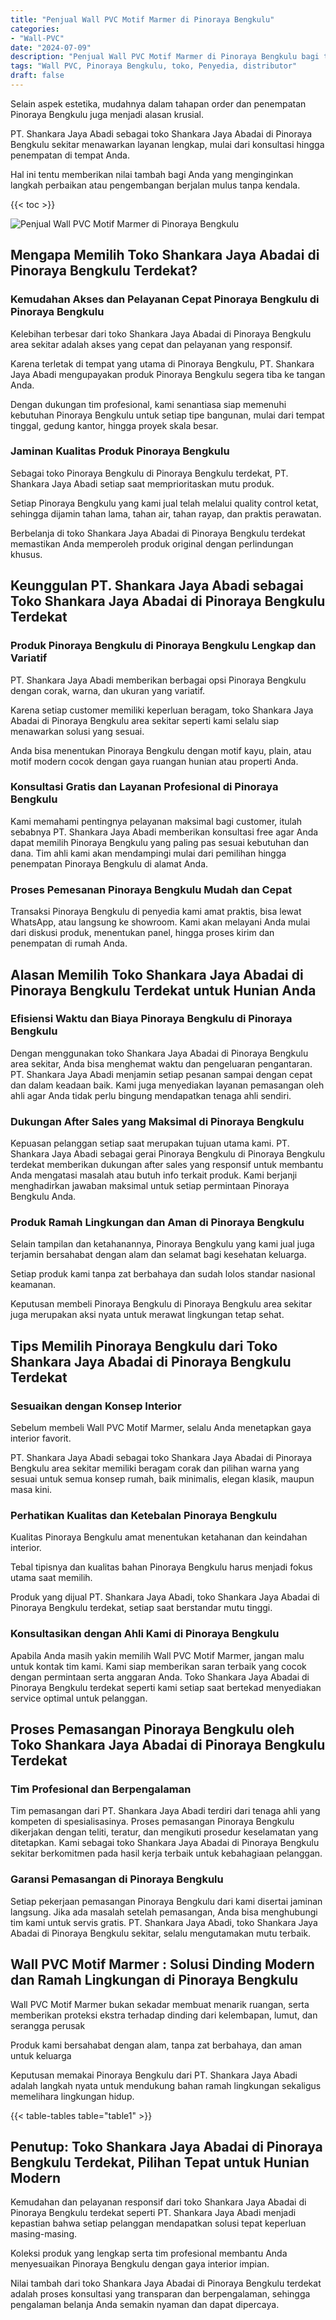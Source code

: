 ```yaml
---
title: "Penjual Wall PVC Motif Marmer di Pinoraya Bengkulu"
categories: 
- "Wall-PVC"
date: "2024-07-09"
description: "Penjual Wall PVC Motif Marmer di Pinoraya Bengkulu bagi tempat tinggal, office, dan ritel. Material berkualitas, beragam motif, pilihan warna elegan, dengan layanan pemasangan dikerjakan oleh tenaga ahli ahli dan garansi resmi!|Layanan distribusi Wall PVC Motif Marmer di Pinoraya Bengkulu bagi keperluan rumah, perkantoran, atau toko, beserta material berkualitas dan instalasi oleh teknisi ahli serta jaminan resmi.|Pilihan Wall PVC Motif Marmer di Pinoraya Bengkulu yang terpercaya untuk rumah, office, serta ritel, dengan produk berkualitas dan penempatan dikerjakan oleh tenaga ahli profesional serta kepastian resmi.|Penjualan Wall PVC Motif Marmer di Pinoraya Bengkulu untuk hunian, kantor, serta ritel, dengan panel unggulan dan pemasangan oleh tenaga ahli ahli, disertai beserta jaminan resmi.}"
tags: "Wall PVC, Pinoraya Bengkulu, toko, Penyedia, distributor"
draft: false
---
```


Selain aspek estetika, mudahnya dalam tahapan order dan penempatan Pinoraya Bengkulu juga menjadi alasan krusial.

PT. Shankara Jaya Abadi sebagai toko Shankara Jaya Abadai di Pinoraya Bengkulu sekitar menawarkan layanan lengkap, mulai dari konsultasi hingga penempatan di tempat Anda.

Hal ini tentu memberikan nilai tambah bagi Anda yang menginginkan langkah perbaikan atau pengembangan berjalan mulus tanpa kendala.

{{< toc >}}

![Penjual Wall PVC Motif Marmer di Pinoraya Bengkulu](/images/Wall-PVC/Penjual-Wall-PVC-Motif-Marmer-di-Pinoraya-Bengkulu.png)


## Mengapa Memilih Toko Shankara Jaya Abadai di Pinoraya Bengkulu Terdekat?

### Kemudahan Akses dan Pelayanan Cepat Pinoraya Bengkulu di Pinoraya Bengkulu

Kelebihan terbesar dari toko Shankara Jaya Abadai di Pinoraya Bengkulu area sekitar adalah akses yang cepat dan pelayanan yang responsif.

Karena terletak di tempat yang utama di Pinoraya Bengkulu, PT. Shankara Jaya Abadi mengupayakan produk Pinoraya Bengkulu segera tiba ke tangan Anda.

Dengan dukungan tim profesional, kami senantiasa siap memenuhi kebutuhan Pinoraya Bengkulu untuk setiap tipe bangunan, mulai dari tempat tinggal, gedung kantor, hingga proyek skala besar.

### Jaminan Kualitas Produk Pinoraya Bengkulu

Sebagai toko Pinoraya Bengkulu di Pinoraya Bengkulu terdekat, PT. Shankara Jaya Abadi setiap saat memprioritaskan mutu produk.

Setiap Pinoraya Bengkulu yang kami jual telah melalui quality control ketat, sehingga dijamin tahan lama, tahan air, tahan rayap, dan praktis perawatan.

Berbelanja di toko Shankara Jaya Abadai di Pinoraya Bengkulu terdekat memastikan Anda memperoleh produk original dengan perlindungan khusus.

## Keunggulan PT. Shankara Jaya Abadi sebagai Toko Shankara Jaya Abadai di Pinoraya Bengkulu Terdekat

### Produk Pinoraya Bengkulu di Pinoraya Bengkulu Lengkap dan Variatif

PT. Shankara Jaya Abadi memberikan berbagai opsi Pinoraya Bengkulu dengan corak, warna, dan ukuran yang variatif.

Karena setiap customer memiliki keperluan beragam, toko Shankara Jaya Abadai di Pinoraya Bengkulu area sekitar seperti kami selalu siap menawarkan solusi yang sesuai.

Anda bisa menentukan Pinoraya Bengkulu dengan motif kayu, plain, atau motif modern cocok dengan gaya ruangan hunian atau properti Anda.

### Konsultasi Gratis dan Layanan Profesional di Pinoraya Bengkulu

Kami memahami pentingnya pelayanan maksimal bagi customer, itulah sebabnya PT. Shankara Jaya Abadi memberikan konsultasi free agar Anda dapat memilih Pinoraya Bengkulu yang paling pas sesuai kebutuhan dan dana. Tim ahli kami akan mendampingi mulai dari pemilihan hingga penempatan Pinoraya Bengkulu di alamat Anda.

### Proses Pemesanan Pinoraya Bengkulu Mudah dan Cepat

Transaksi Pinoraya Bengkulu di penyedia kami amat praktis, bisa lewat WhatsApp, atau langsung ke showroom. Kami akan melayani Anda mulai dari diskusi produk, menentukan panel, hingga proses kirim dan penempatan di rumah Anda.

## Alasan Memilih Toko Shankara Jaya Abadai di Pinoraya Bengkulu Terdekat untuk Hunian Anda

### Efisiensi Waktu dan Biaya Pinoraya Bengkulu di Pinoraya Bengkulu

Dengan menggunakan toko Shankara Jaya Abadai di Pinoraya Bengkulu area sekitar, Anda bisa menghemat waktu dan pengeluaran pengantaran. PT. Shankara Jaya Abadi menjamin setiap pesanan sampai dengan cepat dan dalam keadaan baik. Kami juga menyediakan layanan pemasangan oleh ahli agar Anda tidak perlu bingung mendapatkan tenaga ahli sendiri.

### Dukungan After Sales yang Maksimal di Pinoraya Bengkulu

Kepuasan pelanggan setiap saat merupakan tujuan utama kami. PT. Shankara Jaya Abadi sebagai gerai Pinoraya Bengkulu di Pinoraya Bengkulu terdekat memberikan dukungan after sales yang responsif untuk membantu Anda mengatasi masalah atau butuh info terkait produk. Kami berjanji menghadirkan jawaban maksimal untuk setiap permintaan Pinoraya Bengkulu Anda.

### Produk Ramah Lingkungan dan Aman di Pinoraya Bengkulu

Selain tampilan dan ketahanannya, Pinoraya Bengkulu yang kami jual juga terjamin bersahabat dengan alam dan selamat bagi kesehatan keluarga.

Setiap produk kami tanpa zat berbahaya dan sudah lolos standar nasional keamanan.

Keputusan membeli Pinoraya Bengkulu di Pinoraya Bengkulu area sekitar juga merupakan aksi nyata untuk merawat lingkungan tetap sehat.

## Tips Memilih Pinoraya Bengkulu dari Toko Shankara Jaya Abadai di Pinoraya Bengkulu Terdekat

### Sesuaikan dengan Konsep Interior 

Sebelum membeli Wall PVC Motif Marmer, selalu Anda menetapkan gaya interior favorit.

PT. Shankara Jaya Abadi sebagai toko Shankara Jaya Abadai di Pinoraya Bengkulu area sekitar memiliki beragam corak dan pilihan warna yang sesuai untuk semua konsep rumah, baik minimalis, elegan klasik, maupun masa kini.

### Perhatikan Kualitas dan Ketebalan Pinoraya Bengkulu

Kualitas Pinoraya Bengkulu amat menentukan ketahanan dan keindahan interior.

Tebal tipisnya dan kualitas bahan Pinoraya Bengkulu harus menjadi fokus utama saat memilih.

Produk yang dijual PT. Shankara Jaya Abadi, toko Shankara Jaya Abadai di Pinoraya Bengkulu terdekat, setiap saat berstandar mutu tinggi.

### Konsultasikan dengan Ahli Kami di Pinoraya Bengkulu

Apabila Anda masih yakin memilih Wall PVC Motif Marmer, jangan malu untuk kontak tim kami. Kami siap memberikan saran terbaik yang cocok dengan permintaan serta anggaran Anda. Toko Shankara Jaya Abadai di Pinoraya Bengkulu terdekat seperti kami setiap saat bertekad menyediakan service optimal untuk pelanggan.

## Proses Pemasangan Pinoraya Bengkulu oleh Toko Shankara Jaya Abadai di Pinoraya Bengkulu Terdekat

### Tim Profesional dan Berpengalaman

Tim pemasangan dari PT. Shankara Jaya Abadi terdiri dari tenaga ahli yang kompeten di spesialisasinya. Proses pemasangan Pinoraya Bengkulu dikerjakan dengan teliti, teratur, dan mengikuti prosedur keselamatan yang ditetapkan. Kami sebagai toko Shankara Jaya Abadai di Pinoraya Bengkulu sekitar berkomitmen pada hasil kerja terbaik untuk kebahagiaan pelanggan.

### Garansi Pemasangan di Pinoraya Bengkulu

Setiap pekerjaan pemasangan Pinoraya Bengkulu dari kami disertai jaminan langsung. Jika ada masalah setelah pemasangan, Anda bisa menghubungi tim kami untuk servis gratis. PT. Shankara Jaya Abadi, toko Shankara Jaya Abadai di Pinoraya Bengkulu sekitar, selalu mengutamakan mutu terbaik.

##  Wall PVC Motif Marmer : Solusi Dinding Modern dan Ramah Lingkungan di Pinoraya Bengkulu

 Wall PVC Motif Marmer  bukan sekadar membuat menarik ruangan, serta memberikan proteksi ekstra terhadap dinding dari kelembapan, lumut, dan serangga perusak

Produk kami bersahabat dengan alam, tanpa zat berbahaya, dan aman untuk keluarga

Keputusan memakai Pinoraya Bengkulu dari PT. Shankara Jaya Abadi adalah langkah nyata untuk mendukung bahan ramah lingkungan sekaligus memelihara lingkungan hidup.

{{< table-tables table="table1" >}}

## Penutup: Toko Shankara Jaya Abadai di Pinoraya Bengkulu Terdekat, Pilihan Tepat untuk Hunian Modern

Kemudahan dan pelayanan responsif dari toko Shankara Jaya Abadai di Pinoraya Bengkulu terdekat seperti PT. Shankara Jaya Abadi menjadi kepastian bahwa setiap pelanggan mendapatkan solusi tepat keperluan masing-masing.

Koleksi produk yang lengkap serta tim profesional membantu Anda menyesuaikan Pinoraya Bengkulu dengan gaya interior impian.

Nilai tambah dari toko Shankara Jaya Abadai di Pinoraya Bengkulu terdekat adalah proses konsultasi yang transparan dan berpengalaman, sehingga pengalaman belanja Anda semakin nyaman dan dapat dipercaya.